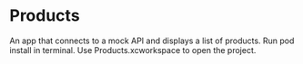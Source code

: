 # Products
An app that connects to a mock API and displays a list of products.
Run pod install in terminal.
Use Products.xcworkspace to open the project.


